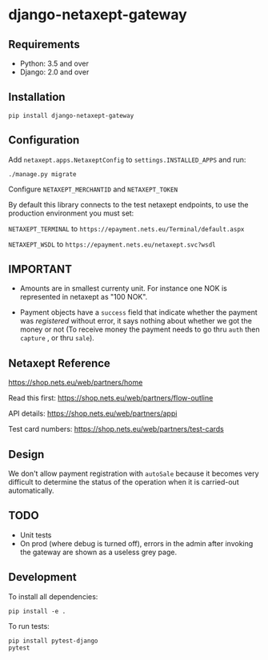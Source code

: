 django-netaxept-gateway
======================= 


Requirements
------------

* Python: 3.5 and over
* Django: 2.0 and over


Installation
------------

    pip install django-netaxept-gateway


Configuration
-------------

Add ``netaxept.apps.NetaxeptConfig`` to ``settings.INSTALLED_APPS`` and run:

    ./manage.py migrate


Configure `NETAXEPT_MERCHANTID` and `NETAXEPT_TOKEN`

By default this library connects to the test netaxept endpoints,
to use the production environment you must set:

`NETAXEPT_TERMINAL` to  `https://epayment.nets.eu/Terminal/default.aspx`

`NETAXEPT_WSDL` to `https://epayment.nets.eu/netaxept.svc?wsdl`


IMPORTANT
---------

- Amounts are in smallest currenty unit. For instance one NOK is represented in netaxept as "100 NOK".

- Payment objects have a `success` field that indicate whether the payment was _registered_ without error, it says nothing about whether we got the money or not
(To receive money the payment needs to go thru `auth` then `capture` , or thru `sale`).


Netaxept Reference
------------------

https://shop.nets.eu/web/partners/home

Read this first: https://shop.nets.eu/web/partners/flow-outline

API details: https://shop.nets.eu/web/partners/appi

Test card numbers: https://shop.nets.eu/web/partners/test-cards


Design
------

We don't allow payment registration with `autoSale` because it becomes very difficult to determine the status of the operation when it is carried-out automatically.


TODO
----

- Unit tests
- On prod (where debug is turned off), errors in the admin after invoking the gateway are shown as a useless grey page.


Development
-----------

To install all dependencies:

    pip install -e .


To run tests:

    pip install pytest-django
    pytest
    


